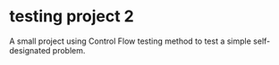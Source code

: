 # testing project 2
 
A small project using Control Flow testing method to test a simple self-designated problem.
